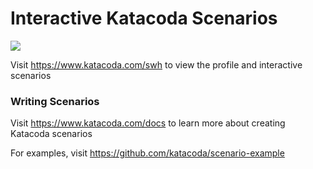 # Interactive Katacoda Scenarios

[![](http://shields.katacoda.com/katacoda/swh/count.svg)](https://www.katacoda.com/swh "Get your profile on Katacoda.com")

Visit https://www.katacoda.com/swh to view the profile and interactive scenarios

### Writing Scenarios
Visit https://www.katacoda.com/docs to learn more about creating Katacoda scenarios

For examples, visit https://github.com/katacoda/scenario-example
